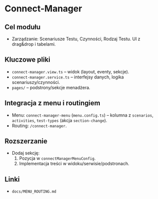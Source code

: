# Connect-Manager

## Cel modułu
- Zarządzanie: Scenariusze Testu, Czynności, Rodzaj Testu. UI z drag&drop i tabelami.

## Kluczowe pliki
- `connect-manager.view.ts` – widok (layout, eventy, sekcje).
- `connect-manager.service.ts` – interfejsy danych, logika scenariuszy/czynności.
- `pages/` – podstrony/sekcje menadżera.

## Integracja z menu i routingiem
- Menu: `connect-manager-menu` (`menu.config.ts`) – kolumna z `scenarios`, `activities`, `test-types` (akcja `section-change`).
- Routing: `/connect-manager`.

## Rozszerzanie
- Dodaj sekcję:
  1) Pozycja w `connectManagerMenuConfig`.
  2) Implementacja treści w widoku/serwisie/podstronach.

## Linki
- `docs/MENU_ROUTING.md`
